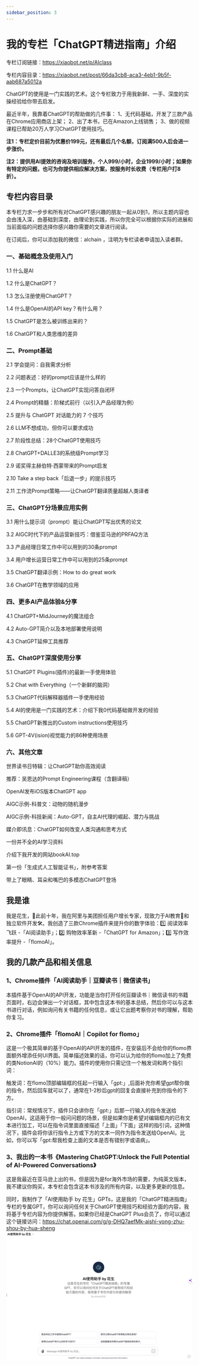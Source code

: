 ```yaml
---
sidebar_position: 3
---
```

# 我的专栏「ChatGPT精进指南」介绍

专栏订阅链接：https://xiaobot.net/p/AIclass

专栏内容目录：https://xiaobot.net/post/66da3cb8-aca3-4eb1-9b5f-aab687a5012a

ChatGPT的使用是一门实践的艺术。这个专栏致力于用我新鲜、一手、深度的实操经验给你带去启发。

最近半年，我靠着ChatGPT的帮助做的几件事：
1、无代码基础，开发了三款产品在Chrome应用商店上架；
2、出了本书，已在Amazon上线销售；
3、做的视频课程已帮助20万人学习ChatGPT使用技巧。

**注1：专栏定价目前为优惠价199元，还有最后几个名额，订阅满500人后会进一步涨价。**

**注2：提供用AI提效的咨询及培训服务，个人999/小时，企业1999/小时；如果你有特定的问题，也可为你提供相应解决方案，按服务时长收费（专栏用户打8折）。**

## 专栏内容目录
本专栏力求一步步和所有对ChatGPT感兴趣的朋友一起从0到1，所以主题内容也会由浅入深，由基础到深度，由理论到实践，所以你完全可以根据你实际的进展和当前面临的问题选择你感兴趣你需要的文章进行阅读。

在订阅后，你可以添加我的微信：alchain ，注明为专栏读者申请加入读者群。

### 一、基础概念及使用入门
1.1 什么是AI

1.2 什么是ChatGPT？

1.3 怎么注册使用ChatGPT？

1.4 什么是OpenAI的API key？有什么用？

1.5 ChatGPT是怎么被训练出来的？

1.6 ChatGPT和人类思维的差异

### 二、Prompt基础
2.1 学会提问：自我需求分析

2.2 问题表述：好的prompt应该是什么样的

2.3 一个Prompts，让ChatGPT实现问答自闭环

2.4 Prompt的精髓：阶梯式前行（以引入产品经理为例）

2.5 提升与 ChatGPT 对话能力的 7 个技巧

2.6 LLM不想成功，但你可以要求成功

2.7 阶段性总结：28个ChatGPT使用技巧

2.8 ChatGPT+DALLE3的系统级Prompt学习

2.9 诺奖得主赫伯特·西蒙带来的Prompt启发

2.10 Take a step back「后退一步」的提示技巧

2.11 工作流Prompt策略——让ChatGPT翻译质量超越人类译者

### 三、ChatGPT分场景应用实例
3.1 用什么提示词（prompt）能让ChatGPT写出优秀的论文

3.2 AIGC时代下的产品运营新技巧：借鉴亚马逊的PRFAQ方法

3.3 产品经理日常工作中可以用到的30条prompt

3.4 用户增长运营日常工作中可以用到的25条prompt

3.5 ChatGPT翻译示例：How to do great work

3.6 ChatGPT在教学领域的应用

### 四、更多AI产品体验&分享
4.1 ChatGPT+MidJourney的魔法组合

4.2 Auto-GPT简介以及本地部署使用说明

4.3 ChatGPT延伸工具推荐

### 五、ChatGPT深度使用分享
5.1 ChatGPT Plugins(插件)的最新一手使用体验

5.2 Chat with Everything（一个新鲜的脑洞）

5.3 ChatGPT代码解释器插件一手使用经验

5.4 AI的使用是一门实践的艺术：介绍下我0代码基础做开发的经验

5.5 ChatGPT新推出的Custom instructions使用技巧

5.6 GPT-4V(ision)视觉能力的86种使用场景

### 六、其他文章
世界读书日特辑：让ChatGPT助你高效阅读

推荐：吴恩达的Prompt Engineering课程（含翻译稿）

OpenAI发布iOS版本ChatGPT app

AIGC示例-科普文：动物的随机漫步

AIGC示例-科技新闻：Auto-GPT，自主AI代理的崛起、潜力与挑战

媒介即讯息：ChatGPT如何改变人类沟通和思考方式

一份并不全的AI学习资料

介绍下我开发的网站bookAI.top

第一份「生成式人工智能证书」，附参考答案

带上了眼睛、耳朵和嘴巴的多模态ChatGPT登场



## 我是谁

我是花生，🚀此前十年，我在阿里与美团担任用户增长专家，现致力于AI教育🤖和独立软件开发🛠️。我创造了三款Chrome插件来提升你的数字体验：1️⃣ 阅读效率飞跃 -「AI阅读助手」；2️⃣ 购物效率革新 -「ChatGPT for Amazon」；3️⃣ 写作效率提升 -「flomoAI」。


## 我的几款产品和相关信息

### 1、Chrome插件「AI阅读助手｜豆瓣读书｜微信读书」

本插件基于OpenAI的API开发，功能是当你打开任何豆瓣读书｜微信读书的书籍页面时，右边会弹出一个对话框，其中包含这本书的基本总结，然后你可以与这本书进行对话，例如询问有关书籍的任何信息，或让它出题考察你对书的理解，帮助你复习。

### 2、Chrome插件「flomoAI｜Copilot for flomo」

这是一个极其简单的基于OpenAI的API开发的插件，在安装后不会给你的flomo界面额外增添任何UI界面。简单描述效果的话，你可以认为给你的flomo加上了免费的类NotionAI的（10%）能力。插件的使用你只需记住一个触发词和两个指引词：

触发词：在flomo顶部编辑框的任起一行输入「gpt:」,后面补充你希望gpt帮你做的指令，然后回车就可以了，通常在1-2秒后gpt的回复会直接补充到你指令的下方。

指引词：常规情况下，插件只会讲你在「gpt:」后那一行输入的指令发送给OpenAI，这适用于你一般问问题的场景，但是如果你是希望对编辑框内的已有文本进行加工，可以在指令词里面直接描述「上面」「下面」这样的指引词，这种情况下，插件会将你该行指令上方或下方的文本一同作为指令发送给OpenAI。比如，你可以写「gpt:帮我检查上面的文本是否有错别字或语病」。

### 3、我出的一本书《Mastering ChatGPT:Unlock the Full Potential of AI-Powered Conversations》

这是我最近在亚马逊上出的书，但是因为是for海外市场的需要，为纯英文版本，我不建议你购买，本专栏会包含这本书涉及的所有内容，以及更多更新的信息。


同时，我制作了「AI使用助手 by 花生」GPTs，这是我的「ChatGPT精进指南」专栏的专属GPT，你可以询问任何关于ChatGPT使用技巧和经验方面的内容，我将基于专栏内容为你提供解答。如果你已经是ChatGPT Plus会员了，你可以通过这个链接访问：https://chat.openai.com/g/g-DHQ7aefMk-aishi-yong-zhu-shou-by-hua-sheng
![AI使用助手](AI使用助手.png)





